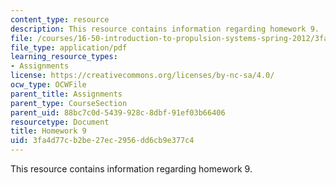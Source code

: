 ```yaml
---
content_type: resource
description: This resource contains information regarding homework 9.
file: /courses/16-50-introduction-to-propulsion-systems-spring-2012/3fa4d77cb2be27ec2956dd6cb9e377c4_MIT16_50S12_hw9.pdf
file_type: application/pdf
learning_resource_types:
- Assignments
license: https://creativecommons.org/licenses/by-nc-sa/4.0/
ocw_type: OCWFile
parent_title: Assignments
parent_type: CourseSection
parent_uid: 88bc7c0d-5439-928c-8dbf-91ef03b66406
resourcetype: Document
title: Homework 9
uid: 3fa4d77c-b2be-27ec-2956-dd6cb9e377c4
---
```

This resource contains information regarding homework 9.